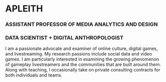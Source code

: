 # APLEITH

### ASSISTANT PROFESSOR OF MEDIA ANALYTICS AND DESIGN
### DATA SCIENTIST + DIGITAL ANTHROPOLOGIST

I am a passionate advocate and examiner of online culture, digital games, and livestreaming. My research passions include social data and video games. I am particularly interested in examining the growing phenomenon of gameplay livestreamers and the communities that are built around them. Along with teaching, I occasionally take on private consulting contracts for both individuals and teams.




<!--
### Hi there 👋


**apleith/apleith** is a ✨ _special_ ✨ repository because its `README.md` (this file) appears on your GitHub profile.

Here are some ideas to get you started:

- 🔭 I’m currently working on ...
- 🌱 I’m currently learning ...
- 👯 I’m looking to collaborate on ...
- 🤔 I’m looking for help with ...
- 💬 Ask me about ...
- 📫 How to reach me: ...
- 😄 Pronouns: ...
- ⚡ Fun fact: ...
-->
